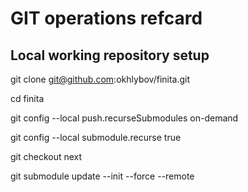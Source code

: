 # GIT operations refcard

## Local working repository setup

git clone git@github.com:okhlybov/finita.git

cd finita

git config --local push.recurseSubmodules on-demand 

git config --local submodule.recurse true

git checkout next

git submodule update --init --force --remote